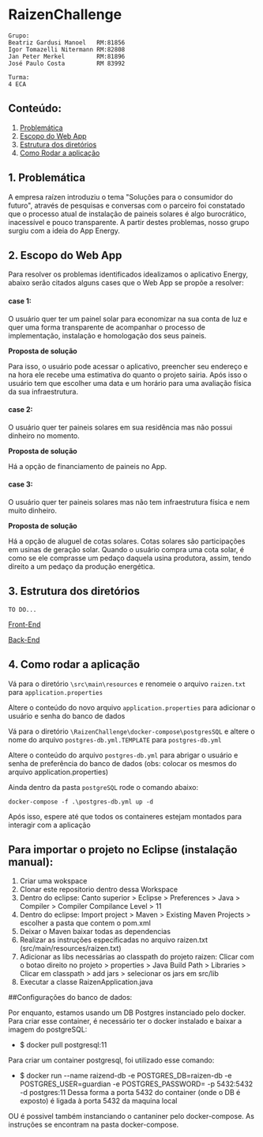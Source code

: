 # RaizenChallenge

```
Grupo:
Beatriz Gardusi Manoel   RM:81856
Igor Tomazelli Nitermann RM:82808
Jan Peter Merkel         RM:81896
José Paulo Costa         RM 83992

Turma:
4 ECA
```


## Conteúdo:
   1. [Problemática](#1-problemática)
   2. [Escopo do Web App](#2-escopo-do-web-app)
   3. [Estrutura dos diretórios](#)
   4. [Como Rodar a aplicação](#4-como-rodar-a-aplicação)
   
## 1. Problemática

A empresa raízen introduziu o tema "Soluções para o consumidor do futuro", através de pesquisas e conversas com o parceiro foi constatado que o processo atual de instalação de paineis solares é algo burocrático, inacessível e pouco transparente. A partir destes problemas, nosso grupo surgiu com a ideia do App Energy.

## 2. Escopo do Web App

Para resolver os problemas identificados idealizamos o aplicativo Energy, abaixo serão citados alguns cases que o Web App se propõe a resolver:

#### case 1:
  O usuário quer ter um painel solar para economizar na sua conta de luz e quer uma forma transparente de acompanhar o processo de implementação, instalação e homologação dos seus paineis.
 
**Proposta de solução**

Para isso, o usuário pode acessar o aplicativo, preencher seu endereço e na hora ele recebe uma estimativa do quanto o projeto sairia.
Após isso o usuário tem que escolher uma data e um horário para uma avaliação física da sua infraestrutura.
  
#### case 2:
  O usuário quer ter paineis solares em sua residência mas não possui dinheiro no momento.
  
  **Proposta de solução**
  
  Há a opção de financiamento de paineis no App.
 
 
#### case 3:
  O usuário quer ter paineis solares mas não tem infraestrutura física e nem muito dinheiro.
  
  **Proposta de solução**
  
  Há a opção de aluguel de cotas solares. Cotas solares são participações em usinas de geração solar. Quando o usuário compra uma cota solar, é como se ele comprasse um pedaço daquela usina produtora, assim, tendo direito a um pedaço da produção energética.
  

## 3. Estrutura dos diretórios
```
TO DO...
```

[Front-End](./react/app)

[Back-End](./src)

## 4. Como rodar a aplicação

Vá para o diretório `\src\main\resources` e renomeie o arquivo `raizen.txt` para `application.properties`

Altere o conteúdo do novo arquivo `application.properties` para adicionar o usuário e senha do banco de dados

Vá para o diretório `\RaizenChallenge\docker-compose\postgresSQL` e altere o nome do arquivo `postgres-db.yml.TEMPLATE` para `postgres-db.yml`

Altere o conteúdo do arquivo `postgres-db.yml` para abrigar o usuário e senha de preferência do banco de dados (obs: colocar os mesmos do arquivo application.properties) 

Ainda dentro da pasta `postgreSQL` rode o comando abaixo:

`docker-compose -f .\postgres-db.yml up -d`

Após isso, espere até que todos os containeres estejam montados para interagir com a aplicação

## Para importar o projeto no Eclipse (instalação manual):

1. Criar uma wokspace
2. Clonar este repositorio dentro dessa Workspace
3. Dentro do eclipse: Canto superior > Eclipse > Preferences > Java > Compiler > Compiler Compilance Level > 11
4. Dentro do eclipse: Import project > Maven > Existing Maven Projects > escolher a pasta que contem o pom.xml
5. Deixar o Maven baixar todas as dependencias
6. Realizar as instruções especificadas no arquivo raizen.txt (src/main/resources/raizen.txt)
7. Adicionar as libs necessárias ao classpath do projeto raizen: Clicar com o botao direito no projeto > properties > Java Build Path > Libraries > Clicar em classpath > add jars > selecionar os jars em src/lib
8. Executar a classe RaizenApplication.java

##Configurações do banco de dados:

Por enquanto, estamos usando um DB Postgres instanciado pelo docker.
Para criar esse container, é necessário ter o docker instalado e baixar a imagem do postgreSQL:
- $ docker pull postgresql:11

Para criar um container postgresql, foi utilizado esse comando:
- $ docker run --name raizend-db -e POSTGRES_DB=raizen-db -e POSTGRES_USER=guardian -e POSTGRES_PASSWORD=<INSERIR SENHA AQUI> -p 5432:5432 -d postgres:11
Dessa forma a porta 5432 do container (onde o DB é exposto) é ligada à porta 5432 da maquina local

OU é possivel também instanciando o cantaniner pelo docker-compose. As instruções se encontram na pasta docker-compose.
